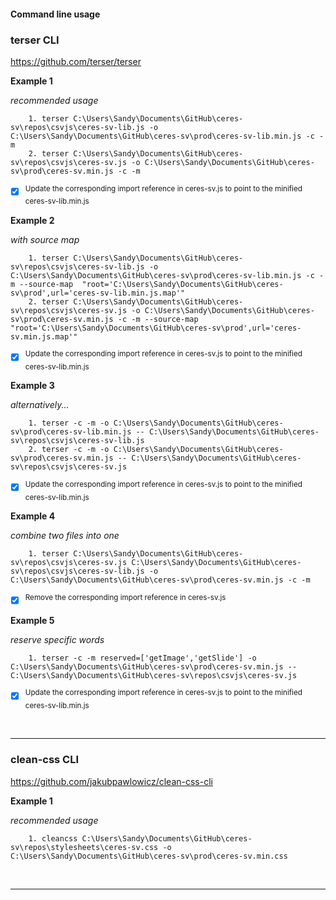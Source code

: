 #### Command line usage

### terser CLI

https://github.com/terser/terser

**Example 1**

*recommended usage*

        1. terser C:\Users\Sandy\Documents\GitHub\ceres-sv\repos\csvjs\ceres-sv-lib.js -o C:\Users\Sandy\Documents\GitHub\ceres-sv\prod\ceres-sv-lib.min.js -c -m
        2. terser C:\Users\Sandy\Documents\GitHub\ceres-sv\repos\csvjs\ceres-sv.js -o C:\Users\Sandy\Documents\GitHub\ceres-sv\prod\ceres-sv.min.js -c -m

- [x] <sup>Update the corresponding import reference in ceres-sv.js to point to the minified ceres-sv-lib.min.js</sup>

**Example 2**

*with source map*

        1. terser C:\Users\Sandy\Documents\GitHub\ceres-sv\repos\csvjs\ceres-sv-lib.js -o C:\Users\Sandy\Documents\GitHub\ceres-sv\prod\ceres-sv-lib.min.js -c -m --source-map  "root='C:\Users\Sandy\Documents\GitHub\ceres-sv\prod',url='ceres-sv-lib.min.js.map'"
        2. terser C:\Users\Sandy\Documents\GitHub\ceres-sv\repos\csvjs\ceres-sv.js -o C:\Users\Sandy\Documents\GitHub\ceres-sv\prod\ceres-sv.min.js -c -m --source-map  "root='C:\Users\Sandy\Documents\GitHub\ceres-sv\prod',url='ceres-sv.min.js.map'"

- [x] <sup>Update the corresponding import reference in ceres-sv.js to point to the minified ceres-sv-lib.min.js</sup>

**Example 3**

*alternatively...*

        1. terser -c -m -o C:\Users\Sandy\Documents\GitHub\ceres-sv\prod\ceres-sv-lib.min.js -- C:\Users\Sandy\Documents\GitHub\ceres-sv\repos\csvjs\ceres-sv-lib.js
        2. terser -c -m -o C:\Users\Sandy\Documents\GitHub\ceres-sv\prod\ceres-sv.min.js -- C:\Users\Sandy\Documents\GitHub\ceres-sv\repos\csvjs\ceres-sv.js

- [x] <sup>Update the corresponding import reference in ceres-sv.js to point to the minified ceres-sv-lib.min.js</sup>

**Example 4**

*combine two files into one*

        1. terser C:\Users\Sandy\Documents\GitHub\ceres-sv\repos\csvjs\ceres-sv.js C:\Users\Sandy\Documents\GitHub\ceres-sv\repos\csvjs\ceres-sv-lib.js -o C:\Users\Sandy\Documents\GitHub\ceres-sv\prod\ceres-sv.min.js -c -m

- [x] <sup>Remove the corresponding import reference in ceres-sv.js</sup>

**Example 5**

*reserve specific words*

        1. terser -c -m reserved=['getImage','getSlide'] -o C:\Users\Sandy\Documents\GitHub\ceres-sv\prod\ceres-sv.min.js -- C:\Users\Sandy\Documents\GitHub\ceres-sv\repos\csvjs\ceres-sv.js

- [x] <sup>Update the corresponding import reference in ceres-sv.js to point to the minified ceres-sv-lib.min.js</sup>

<br>

***

### clean-css CLI

https://github.com/jakubpawlowicz/clean-css-cli

**Example 1**

*recommended usage*

        1. cleancss C:\Users\Sandy\Documents\GitHub\ceres-sv\repos\stylesheets\ceres-sv.css -o C:\Users\Sandy\Documents\GitHub\ceres-sv\prod\ceres-sv.min.css

<br>

***        
